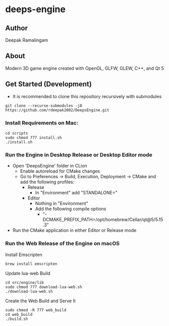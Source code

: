 # deeps-engine

## Author

Deepak Ramalingam

## About

Modern 3D game engine created with OpenGL, GLFW, GLEW, C++, and Qt 5

## Get Started (Development)

- It is recommended to clone this repository recursively with submodules

```shell
git clone --recurse-submodules -j8 https://github.com/rdeepak2002/DeepsEngine.git
```

### Install Requirements on Mac:

```shell
cd scripts
sudo chmod 777 install.sh
./install.sh
```

### Run the Engine in Desktop Release or Desktop Editor mode
- Open 'DeepsEngine' folder in CLion
  - Enable autoreload for CMake changes
  - Go to Preferences -> Build, Execution, Deployment -> CMake and add the following profiles:
    - Release
      - In "Environment" add "STANDALONE="
    - Editor
      - Nothing in "Environment"
      - Add the following compile options
        - "-DCMAKE_PREFIX_PATH=/opt/homebrew/Cellar/qt@5/5.15.3"
- Run the CMake application in either Editor or Release mode

### Run the Web Release of the Engine on macOS

Install Emscripten

```shell
brew install emscripten
```

Update lua-web Build

```shell
cd src/engine/lib
sudo chmod 777 download-lua-web.sh
./download-lua-web.sh
```

Create the Web Build and Serve It

```shell
sudo chmod -R 777 web_build
cd web_build
./build.sh
```
